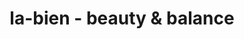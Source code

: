 ---
title: "la-bien - beauty & balance"
url: /schwarzach-im-pongau/la-bien-beauty-und-balance/
shop: Kosmetik
---